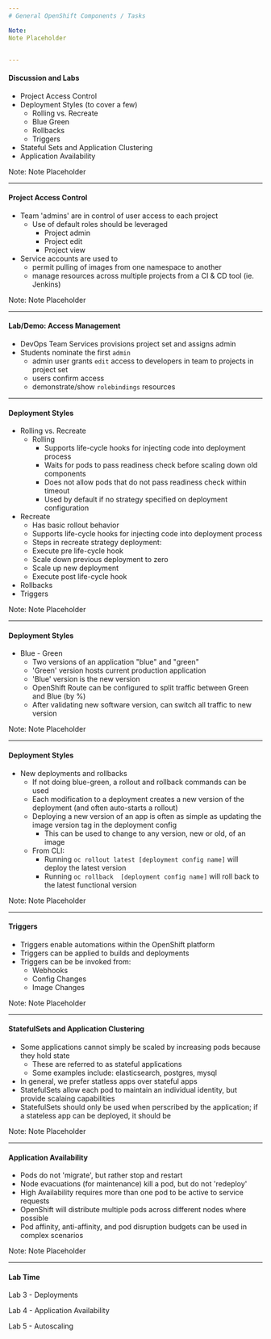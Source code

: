 ```yaml
---
# General OpenShift Components / Tasks

Note:
Note Placeholder


---
```

#### Discussion and Labs 
- Project Access Control
- Deployment Styles (to cover a few)
  - Rolling vs. Recreate
  - Blue Green
  - Rollbacks
  - Triggers
- Stateful Sets and Application Clustering
- Application Availability

Note:
Note Placeholder


---
#### Project Access Control
- Team 'admins' are in control of user access to each project
  - Use of default roles should be leveraged
      - Project admin
      - Project edit
      - Project view
- Service accounts are used to 
  - permit pulling of images from one namespace to another
  - manage resources across multiple projects from a CI & CD tool (ie. Jenkins)

Note:
Note Placeholder


---
#### Lab/Demo: Access Management
- DevOps Team Services provisions project set and assigns admin
- Students nominate the first `admin`
  - admin user grants `edit` access to developers in team to projects in project set
  - users confirm access
  - demonstrate/show `rolebindings` resources


---
#### Deployment Styles
- Rolling vs. Recreate
  - Rolling
    - Supports life-cycle hooks for injecting code into deployment process
    - Waits for pods to pass readiness check before scaling down old components
    - Does not allow pods that do not pass readiness check within timeout
    - Used by default if no strategy specified on deployment configuration
 - Recreate
    - Has basic rollout behavior
    - Supports life-cycle hooks for injecting code into deployment process
    - Steps in recreate strategy deployment:
    - Execute pre life-cycle hook
    - Scale down previous deployment to zero
    - Scale up new deployment
    - Execute post life-cycle hook
  - Rollbacks
  - Triggers

Note:
Note Placeholder


---
#### Deployment Styles
- Blue - Green
  - Two versions of an application "blue" and "green"
  - 'Green' version hosts current production application
  - 'Blue' version is the new version
  - OpenShift Route can be configured to split traffic between Green and Blue (by %)
  - After validating new software version, can switch all traffic to new version

Note:
Note Placeholder


---
#### Deployment Styles
- New deployments and rollbacks
  - If not doing blue-green, a rollout and rollback commands can be used
  - Each modification to a deployment creates a new version of the deployment (and often auto-starts a rollout)
  - Deploying a new version of an app is often as simple as updating the image version tag in the deployment config
    - This can be used to change to any version, new or old, of an image
  - From CLI:   
    - Running `oc rollout latest [deployment config name]` will deploy the latest version
    - Running `oc rollback  [deployment config name]` will roll back to the latest functional version

Note:
Note Placeholder


---
#### Triggers
- Triggers enable automations within the OpenShift platform
- Triggers can be applied to builds and deployments
- Triggers can be be invoked from: 
  - Webhooks
  - Config Changes
  - Image Changes

Note:
Note Placeholder


---
#### StatefulSets and Application Clustering
- Some applications cannot simply be scaled by increasing pods because they hold state
  - These are referred to as stateful applications
  - Some examples include: elasticsearch, postgres, mysql
- In general, we prefer statless apps over stateful apps
- StatefulSets allow each pod to maintain an individual identity, but provide scalaing capabilities
- StatefulSets should only be used when perscribed by the application; if a stateless app can be deployed, it should be

Note:
Note Placeholder


---
#### Application Availability
- Pods do not 'migrate', but rather stop and restart
- Node evacuations (for maintenance) kill a pod, but do not 'redeploy'
- High Availability requires more than one pod to be active to service requests
- OpenShift will distribute multiple pods across different nodes where possible
- Pod affinity, anti-affinity, and pod disruption budgets can be used in complex scenarios

Note:
Note Placeholder


---
#### Lab Time

Lab 3 - Deployments

Lab 4 - Application Availability

Lab 5 - Autoscaling